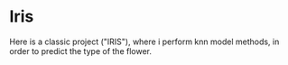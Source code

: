 # Iris
Here is a classic project ("IRIS"), where i perform knn model methods, in order to predict the type of the flower.
